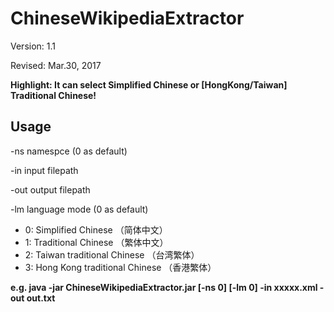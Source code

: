 # ChineseWikipediaExtractor  
Version: 1.1   

Revised: Mar.30, 2017   

**Highlight: It can select Simplified Chinese or [HongKong/Taiwan] Traditional Chinese!**   


## Usage
-ns namespce (0 as default)

-in input filepath

-out output filepath

-lm language mode (0 as default)
* 0: Simplified Chinese （简体中文）  
* 1: Traditional Chinese （繁体中文）  
* 2: Taiwan traditional Chinese （台湾繁体）  
* 3: Hong Kong traditional Chinese （香港繁体）  

**e.g. java -jar ChineseWikipediaExtractor.jar [-ns 0] [-lm 0] -in xxxxx.xml -out out.txt**
